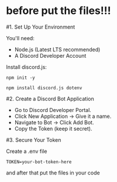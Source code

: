 <h1>before put the files!!!</h1>

#1. Set Up Your Environment

You'll need:
- Node.js (Latest LTS recommended)
- A Discord Developer Account


Install discord.js:

```
npm init -y

npm install discord.js dotenv
```

#2. Create a Discord Bot Application

- Go to Discord Developer Portal.
- Click New Application → Give it a name.
- Navigate to Bot → Click Add Bot.
- Copy the Token (keep it secret).

#3. Secure Your Token

Create a .env file
```
TOKEN=your-bot-token-here
```

and after that put the files in your code

